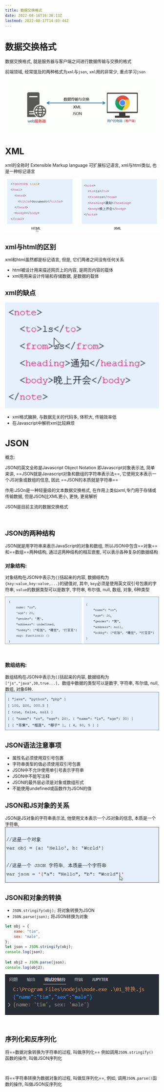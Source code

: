 ```yaml
---
title: 数据交换格式
date: 2022-08-16T16:38:13Z
lastmod: 2022-08-17T14:03:44Z
---
```


# 数据交换格式

数据交换格式, 就是服务器与客户端之间进行数据传输与交换的格式

前端领域, 经常提及的两种格式为`xml`与`json`, `xml`用的非常少, 重点学习`json`

![Snipaste_2022-08-16_16-39-33](assets/Snipaste_2022-08-16_16-39-33-20220816163934-ejaj4i7.png)​

# XML

xml的全称时 Extensible Markup language 可扩展标记语言, xml与html类似, 也是一种标记语言

![Snipaste_2022-08-16_16-42-17](assets/Snipaste_2022-08-16_16-42-17-20220816164219-9hqohb0.png)​

## xml与html的区别

xml和html虽然都是标记语言, 但是, 它们两者之间没有任何关系

* html被设计用来描述网页上的内容, 是网页内容的载体
* xml用用来设计传输和存储数据, 是数据的载体

## xml的缺点

![Snipaste_2022-08-16_16-45-15](assets/Snipaste_2022-08-16_16-45-15-20220816164516-ck5zlrq.png)​

* xml格式臃肿, 与数据无关的代码多, 体积大, 传输效率低
* 在Javascript中解析xml比较麻烦

# JSON

概念: 

JSON的英文全称是Javascript Object Notation 即Javascript对象表示法, 简单来讲, ==JSON就是Javascript对象和数组的字符串表示法==, 它使用文本表示一个JS对象或数组的信息, 因此 ==JSON的本质就是字符串==

作用:JSOn是一种轻量级的文本数据交换格式, 在作用上类似xml,专门用于存储或传输数据, 但是JSON比XML更小, 更快, 更易解析

JSON是目前主流的数据交换格式

‍

## JSON的两种结构

JSON就是用字符串来表示JavaScript的对象和数组, 所以JSON中包含==对象==和==数组==两种结构, 通过这两种结构的相互嵌套, 可以表示各种复杂的数据结构

### 对象结构:

对象结构在JSON中表示为`{}`括起来的内容,  数据结构为`{key:value,key:value,...}`的键值对, 其中, `key`必须是使用英文双引号包裹的字符串, `value`的数据类型可以是数字, 字符串, 布尔值, null, 数组, 对象, 6种类型

![Snipaste_2022-08-17_11-59-45](assets/Snipaste_2022-08-17_11-59-45-20220817115950-nlhqmk0.png)​

‍

### 数组结构:

数组结构在JSON中表示为`[]`括起来的内容, 数据结构为`["js","java",30,true...], ​`数组中数据的类型可以是数字, 字符串, 布尔值, null, 数组, 对象6种.![Snipaste_2022-08-17_12-06-24](assets/Snipaste_2022-08-17_12-06-24-20220817120627-dv2je1c.png)​

## JSON语法注意事项

* 属性名必须使用双引号包裹
* 字符串类型的值必须使用双引号包裹
* JSON中不允许使用单引号表示字符串
* JSON中不能写注释
* JSON的最外层必须是对象或数组形式
* 不能使用undefined或函数作为JSON的值

## JSON和JS对象的关系

JSON是JS对象的字符串表示法, 他使用文本表示一个JS对象的信息, 本质是一个字符串, ![Snipaste_2022-08-17_12-13-29](assets/Snipaste_2022-08-17_12-13-29-20220817121332-lpx8ref.png)​

## JSON和对象的转换

* `JSON.stringify(obj);` 将对象转换为JSON
* `JSON.parse(json);` 将JSON转换为对象

```js
let obj = {
    name: "tim",
    sex: "male",
};
let json = JSON.stringify(obj);
console.log(json);

let obj2 = JSON.parse(json);
console.log(obj2);
```

![Snipaste_2022-08-17_12-20-42](assets/Snipaste_2022-08-17_12-20-42-20220817122046-funul3k.png)​

‍

## 序列化和反序列化

将==数据对象转换为字符串的过程, 叫做序列化== 例如调用`JSON.stringify() ​`函数的操作, 叫做JSON序列化

‍

将==字符串转换为数据对象的过程, 叫做反序列化==, 例如, 调用`JSON.parse()`函数的操作, 叫做JSON反序列化
